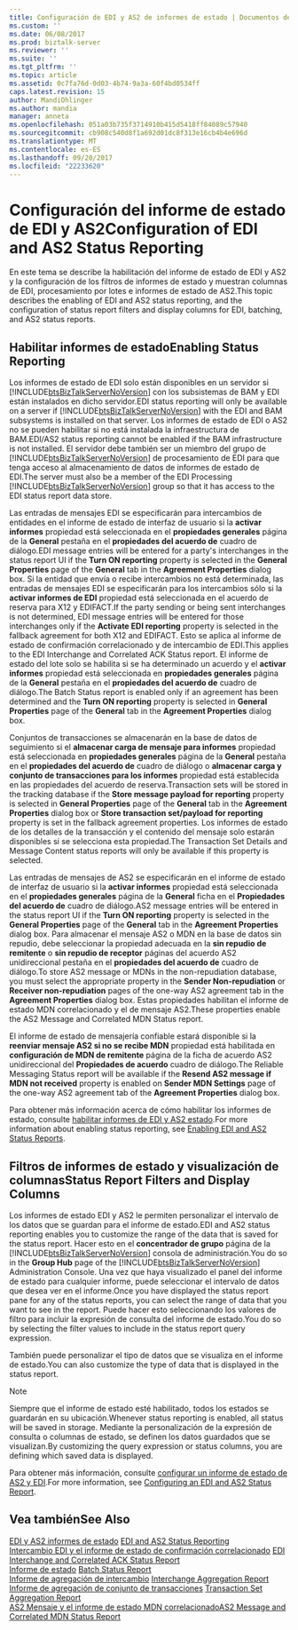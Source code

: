 ```yaml
---
title: Configuración de EDI y AS2 de informes de estado | Documentos de Microsoft
ms.custom: ''
ms.date: 06/08/2017
ms.prod: biztalk-server
ms.reviewer: ''
ms.suite: ''
ms.tgt_pltfrm: ''
ms.topic: article
ms.assetid: 0c7fa76d-0d03-4b74-9a3a-60f4bd0534ff
caps.latest.revision: 15
author: MandiOhlinger
ms.author: mandia
manager: anneta
ms.openlocfilehash: 051a03b735f3714910b415d5418ff84089c57940
ms.sourcegitcommit: cb908c540d8f1a692d01dc8f313e16cb4b4e696d
ms.translationtype: MT
ms.contentlocale: es-ES
ms.lasthandoff: 09/20/2017
ms.locfileid: "22233620"
---
```

# <a name="configuration-of-edi-and-as2-status-reporting"></a><span data-ttu-id="23ab4-102">Configuración del informe de estado de EDI y AS2</span><span class="sxs-lookup"><span data-stu-id="23ab4-102">Configuration of EDI and AS2 Status Reporting</span></span>
<span data-ttu-id="23ab4-103">En este tema se describe la habilitación del informe de estado de EDI y AS2 y la configuración de los filtros de informes de estado y muestran columnas de EDI, procesamiento por lotes e informes de estado de AS2.</span><span class="sxs-lookup"><span data-stu-id="23ab4-103">This topic describes the enabling of EDI and AS2 status reporting, and the configuration of status report filters and display columns for EDI, batching, and AS2 status reports.</span></span>  
  
## <a name="enabling-status-reporting"></a><span data-ttu-id="23ab4-104">Habilitar informes de estado</span><span class="sxs-lookup"><span data-stu-id="23ab4-104">Enabling Status Reporting</span></span>  
 <span data-ttu-id="23ab4-105">Los informes de estado de EDI solo están disponibles en un servidor si [!INCLUDE[btsBizTalkServerNoVersion](../includes/btsbiztalkservernoversion-md.md)] con los subsistemas de BAM y EDI están instalados en dicho servidor.</span><span class="sxs-lookup"><span data-stu-id="23ab4-105">EDI status reporting will only be available on a server if [!INCLUDE[btsBizTalkServerNoVersion](../includes/btsbiztalkservernoversion-md.md)] with the EDI and BAM subsystems is installed on that server.</span></span> <span data-ttu-id="23ab4-106">Los informes de estado de EDI o AS2 no se pueden habilitar si no está instalada la infraestructura de BAM.</span><span class="sxs-lookup"><span data-stu-id="23ab4-106">EDI/AS2 status reporting cannot be enabled if the BAM infrastructure is not installed.</span></span> <span data-ttu-id="23ab4-107">El servidor debe también ser un miembro del grupo de [!INCLUDE[btsBizTalkServerNoVersion](../includes/btsbiztalkservernoversion-md.md)] de procesamiento de EDI para que tenga acceso al almacenamiento de datos de informes de estado de EDI.</span><span class="sxs-lookup"><span data-stu-id="23ab4-107">The server must also be a member of the EDI Processing [!INCLUDE[btsBizTalkServerNoVersion](../includes/btsbiztalkservernoversion-md.md)] group so that it has access to the EDI status report data store.</span></span>  
  
 <span data-ttu-id="23ab4-108">Las entradas de mensajes EDI se especificarán para intercambios de entidades en el informe de estado de interfaz de usuario si la **activar informes** propiedad está seleccionada en el **propiedades generales** página de la **General** pestaña en el **propiedades del acuerdo de** cuadro de diálogo.</span><span class="sxs-lookup"><span data-stu-id="23ab4-108">EDI message entries will be entered for a party's interchanges in the status report UI if the **Turn ON reporting** property is selected in the **General Properties** page of the **General** tab in the **Agreement Properties** dialog box.</span></span> <span data-ttu-id="23ab4-109">Si la entidad que envía o recibe intercambios no está determinada, las entradas de mensajes EDI se especificarán para los intercambios sólo si la **activar informes de EDI** propiedad está seleccionada en el acuerdo de reserva para X12 y EDIFACT.</span><span class="sxs-lookup"><span data-stu-id="23ab4-109">If the party sending or being sent interchanges is not determined, EDI message entries will be entered for those interchanges only if the **Activate EDI reporting** property is selected in the fallback agreement for both X12 and EDIFACT.</span></span> <span data-ttu-id="23ab4-110">Esto se aplica al informe de estado de confirmación correlacionado y de intercambio de EDI.</span><span class="sxs-lookup"><span data-stu-id="23ab4-110">This applies to the EDI Interchange and Correlated ACK Status report.</span></span> <span data-ttu-id="23ab4-111">El informe de estado del lote solo se habilita si se ha determinado un acuerdo y el **activar informes** propiedad está seleccionada en **propiedades generales** página de la **General** pestaña en el **propiedades del acuerdo de** cuadro de diálogo.</span><span class="sxs-lookup"><span data-stu-id="23ab4-111">The Batch Status report is enabled only if an agreement has been determined and the **Turn ON reporting** property is selected in **General Properties** page of the **General** tab in the **Agreement Properties** dialog box.</span></span>  
  
 <span data-ttu-id="23ab4-112">Conjuntos de transacciones se almacenarán en la base de datos de seguimiento si el **almacenar carga de mensaje para informes** propiedad está seleccionada en **propiedades generales** página de la **General** pestaña en el **propiedades del acuerdo de** cuadro de diálogo o **almacenar carga y conjunto de transacciones para los informes** propiedad está establecida en las propiedades del acuerdo de reserva.</span><span class="sxs-lookup"><span data-stu-id="23ab4-112">Transaction sets will be stored in the tracking database if the **Store message payload for reporting** property is selected in **General Properties** page of the **General** tab in the **Agreement Properties** dialog box or **Store transaction set/payload for reporting** property is set in the fallback agreement properties.</span></span> <span data-ttu-id="23ab4-113">Los informes de estado de los detalles de la transacción y el contenido del mensaje solo estarán disponibles si se selecciona esta propiedad.</span><span class="sxs-lookup"><span data-stu-id="23ab4-113">The Transaction Set Details and Message Content status reports will only be available if this property is selected.</span></span>  
  
 <span data-ttu-id="23ab4-114">Las entradas de mensajes de AS2 se especificarán en el informe de estado de interfaz de usuario si la **activar informes** propiedad está seleccionada en el **propiedades generales** página de la **General** ficha en el  **Propiedades del acuerdo de** cuadro de diálogo.</span><span class="sxs-lookup"><span data-stu-id="23ab4-114">AS2 message entries will be entered in the status report UI if the **Turn ON reporting** property is selected in the **General Properties** page of the **General** tab in the **Agreement Properties** dialog box.</span></span> <span data-ttu-id="23ab4-115">Para almacenar el mensaje AS2 o MDN en la base de datos sin repudio, debe seleccionar la propiedad adecuada en la **sin repudio de remitente** o **sin repudio de receptor** páginas del acuerdo AS2 unidireccional pestaña en el **propiedades del acuerdo de** cuadro de diálogo.</span><span class="sxs-lookup"><span data-stu-id="23ab4-115">To store AS2 message or MDNs in the non-repudiation database, you must select the appropriate property in the **Sender Non-repudiation** or **Receiver non-repudiation** pages of the one-way AS2 agreement tab in the **Agreement Properties** dialog box.</span></span> <span data-ttu-id="23ab4-116">Estas propiedades habilitan el informe de estado MDN correlacionado y el de mensaje AS2.</span><span class="sxs-lookup"><span data-stu-id="23ab4-116">These properties enable the AS2 Message and Correlated MDN Status report.</span></span>  
  
 <span data-ttu-id="23ab4-117">El informe de estado de mensajería confiable estará disponible si la **reenviar mensaje AS2 si no se recibe MDN** propiedad está habilitada en **configuración de MDN de remitente** página de la ficha de acuerdo AS2 unidireccional del **Propiedades de acuerdo** cuadro de diálogo.</span><span class="sxs-lookup"><span data-stu-id="23ab4-117">The Reliable Messaging Status report will be available if the **Resend AS2 message if MDN not received** property is enabled on **Sender MDN Settings** page of the one-way AS2 agreement tab of the **Agreement Properties** dialog box.</span></span>  
  
 <span data-ttu-id="23ab4-118">Para obtener más información acerca de cómo habilitar los informes de estado, consulte [habilitar informes de EDI y AS2 estado](../core/enabling-edi-and-as2-status-reports.md).</span><span class="sxs-lookup"><span data-stu-id="23ab4-118">For more information about enabling status reporting, see [Enabling EDI and AS2 Status Reports](../core/enabling-edi-and-as2-status-reports.md).</span></span>  
  
## <a name="status-report-filters-and-display-columns"></a><span data-ttu-id="23ab4-119">Filtros de informes de estado y visualización de columnas</span><span class="sxs-lookup"><span data-stu-id="23ab4-119">Status Report Filters and Display Columns</span></span>  
 <span data-ttu-id="23ab4-120">Los informes de estado EDI y AS2 le permiten personalizar el intervalo de los datos que se guardan para el informe de estado.</span><span class="sxs-lookup"><span data-stu-id="23ab4-120">EDI and AS2 status reporting enables you to customize the range of the data that is saved for the status report.</span></span> <span data-ttu-id="23ab4-121">Hacer esto en el **concentrador de grupo** página de la [!INCLUDE[btsBizTalkServerNoVersion](../includes/btsbiztalkservernoversion-md.md)] consola de administración.</span><span class="sxs-lookup"><span data-stu-id="23ab4-121">You do so in the **Group Hub** page of the [!INCLUDE[btsBizTalkServerNoVersion](../includes/btsbiztalkservernoversion-md.md)] Administration Console.</span></span> <span data-ttu-id="23ab4-122">Una vez que haya visualizado el panel del informe de estado para cualquier informe, puede seleccionar el intervalo de datos que desea ver en el informe.</span><span class="sxs-lookup"><span data-stu-id="23ab4-122">Once you have displayed the status report pane for any of the status reports, you can select the range of data that you want to see in the report.</span></span> <span data-ttu-id="23ab4-123">Puede hacer esto seleccionando los valores de filtro para incluir la expresión de consulta del informe de estado.</span><span class="sxs-lookup"><span data-stu-id="23ab4-123">You do so by selecting the filter values to include in the status report query expression.</span></span>  
  
 <span data-ttu-id="23ab4-124">También puede personalizar el tipo de datos que se visualiza en el informe de estado.</span><span class="sxs-lookup"><span data-stu-id="23ab4-124">You can also customize the type of data that is displayed in the status report.</span></span>  
  
> [!NOTE]
>  <span data-ttu-id="23ab4-125">Siempre que el informe de estado esté habilitado, todos los estados se guardarán en su ubicación.</span><span class="sxs-lookup"><span data-stu-id="23ab4-125">Whenever status reporting is enabled, all status will be saved in storage.</span></span> <span data-ttu-id="23ab4-126">Mediante la personalización de la expresión de consulta o columnas de estado, se definen los datos guardados que se visualizan.</span><span class="sxs-lookup"><span data-stu-id="23ab4-126">By customizing the query expression or status columns, you are defining which saved data is displayed.</span></span>  
  
 <span data-ttu-id="23ab4-127">Para obtener más información, consulte [configurar un informe de estado de AS2 y EDI](../core/configuring-an-edi-and-as2-status-report.md).</span><span class="sxs-lookup"><span data-stu-id="23ab4-127">For more information, see [Configuring an EDI and AS2 Status Report](../core/configuring-an-edi-and-as2-status-report.md).</span></span>  
  
## <a name="see-also"></a><span data-ttu-id="23ab4-128">Vea también</span><span class="sxs-lookup"><span data-stu-id="23ab4-128">See Also</span></span>  
 <span data-ttu-id="23ab4-129">[EDI y AS2 informes de estado](../core/edi-and-as2-status-reporting.md) </span><span class="sxs-lookup"><span data-stu-id="23ab4-129">[EDI and AS2 Status Reporting](../core/edi-and-as2-status-reporting.md) </span></span>  
 <span data-ttu-id="23ab4-130">[Intercambio EDI y el informe de estado de confirmación correlacionado](../core/edi-interchange-and-correlated-ack-status-report.md) </span><span class="sxs-lookup"><span data-stu-id="23ab4-130">[EDI Interchange and Correlated ACK Status Report](../core/edi-interchange-and-correlated-ack-status-report.md) </span></span>  
 <span data-ttu-id="23ab4-131">[Informe de estado](../core/batch-status-report.md) </span><span class="sxs-lookup"><span data-stu-id="23ab4-131">[Batch Status Report](../core/batch-status-report.md) </span></span>  
 <span data-ttu-id="23ab4-132">[Informe de agregación de intercambio](../core/interchange-aggregation-report.md) </span><span class="sxs-lookup"><span data-stu-id="23ab4-132">[Interchange Aggregation Report](../core/interchange-aggregation-report.md) </span></span>  
 <span data-ttu-id="23ab4-133">[Informe de agregación de conjunto de transacciones](../core/transaction-set-aggregation-report.md) </span><span class="sxs-lookup"><span data-stu-id="23ab4-133">[Transaction Set Aggregation Report](../core/transaction-set-aggregation-report.md) </span></span>  
 [<span data-ttu-id="23ab4-134">AS2 Mensaje y el informe de estado MDN correlacionado</span><span class="sxs-lookup"><span data-stu-id="23ab4-134">AS2 Message and Correlated MDN Status Report</span></span>](../core/as2-message-and-correlated-mdn-status-report.md)